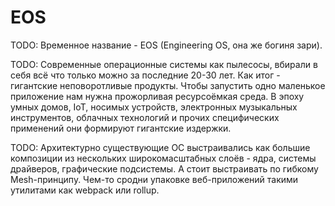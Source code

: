 # EOS

TODO: Временное название - EOS (Engineering OS, она же богиня зари).

TODO: Современные операционные системы как пылесосы, вбирали в себя всё что
только можно за последние 20-30 лет. Как итог - гигантские неповоротливые
продукты. Чтобы запустить одно маленькое приложение нам нужна прожорливая
ресурсоёмкая среда. В эпоху умных домов, IoT, носимых устройств, электронных
музыкальных инструментов, облачных технологий и прочих специфических применений
они формируют гигантские издержки.

TODO: Архитектурно существующие ОС выстраивались как большие композиции из
нескольких широкомасштабных слоёв - ядра, системы драйверов, графические
подсистемы. А стоит выстраивать по гибкому Mesh-принципу. Чем-то сродни упаковке
веб-приложений такими утилитами как webpack или rollup.
